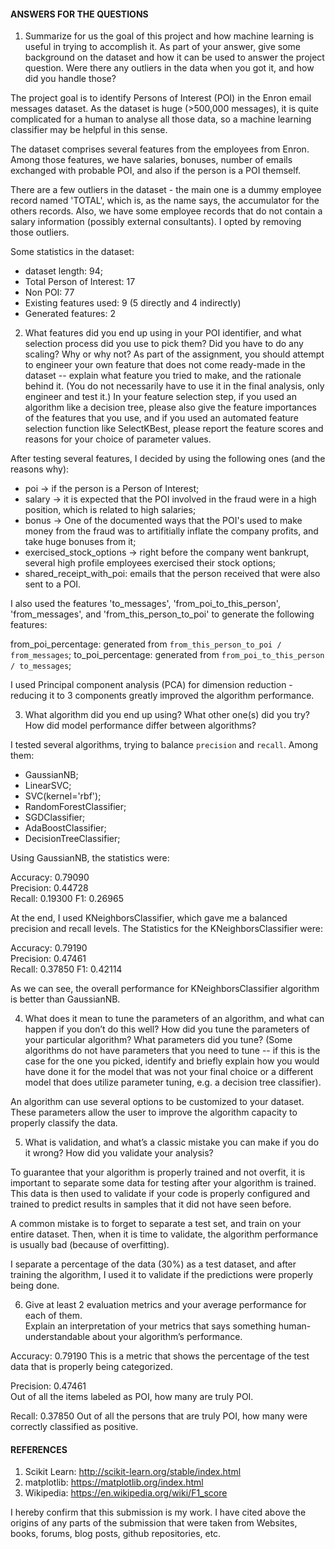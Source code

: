 #### ANSWERS FOR THE QUESTIONS ####

1. Summarize for us the goal of this project and how machine learning is useful in trying to 
accomplish it. As part of your answer, give some background on the dataset and how it can be used to
answer the project question. Were there any outliers in the data when you got it, and how did you 
handle those?

The project goal is to identify Persons of Interest (POI) in the Enron email messages dataset. As 
the dataset is huge (>500,000 messages), it is quite complicated for a human to analyse all those 
data, so a machine learning classifier may be helpful in this sense. 

The dataset comprises several features from the employees from Enron. Among those features, 
we have salaries, bonuses, number of emails exchanged with probable POI, and also if the person is
a POI themself.

There are a few outliers in the dataset - the main one is a dummy employee record named 'TOTAL',
which is, as the name says, the accumulator for the others records. Also, we have some employee 
records that do not contain a salary information (possibly external consultants). I opted by 
removing those outliers.

Some statistics in the dataset:

- dataset length: 94;
- Total Person of Interest: 17
- Non POI: 77
- Existing features used: 9 (5 directly and 4 indirectly)
- Generated features: 2

2. What features did you end up using in your POI identifier, and what selection process did you use 
to pick them? Did you have to do any scaling? Why or why not? As part of the assignment, you should 
attempt to engineer your own feature that does not come ready-made in the dataset -- explain what 
feature you tried to make, and the rationale behind it. (You do not necessarily have to use it in 
the final analysis, only engineer and test it.) In your feature selection step, if you used an 
algorithm like a decision tree, please also give the feature importances of the features that you 
use, and if you used an automated feature selection function like SelectKBest, please report the 
feature scores and reasons for your choice of parameter values. 

After testing several features, I decided by using the following ones (and the reasons why): 
- poi -> if the person is a Person of Interest;
- salary -> it is expected that the POI involved in the fraud were in a high position, which is
related to high salaries;
- bonus -> One of the documented ways that the POI's used to make money from the fraud was to 
artifitially inflate the company profits, and take huge bonuses from it;
- exercised_stock_options -> right before the company went bankrupt, several high profile employees
exercised their stock options;
- shared_receipt_with_poi: emails that the person received that were also sent to a POI.

I also used the features 'to_messages', 'from_poi_to_this_person', 'from_messages', and 
'from_this_person_to_poi' to generate the following features:

from_poi_percentage: generated from `from_this_person_to_poi / from_messages`;
to_poi_percentage: generated from `from_poi_to_this_person / to_messages`;

I used Principal component analysis (PCA) for dimension reduction - reducing it to 3 components 
greatly improved the algorithm performance.

3. What algorithm did you end up using? What other one(s) did you try? How did model performance 
differ between algorithms?  

I tested several algorithms, trying to balance `precision` and `recall`. Among them:
- GaussianNB;
- LinearSVC;
- SVC(kernel='rbf');
- RandomForestClassifier;
- SGDClassifier;
- AdaBoostClassifier;
- DecisionTreeClassifier;

Using GaussianNB, the statistics were:

  Accuracy: 0.79090       
  Precision: 0.44728      
  Recall: 0.19300 
  F1: 0.26965    

At the end, I used KNeighborsClassifier, which gave me a balanced precision and recall levels. 
The Statistics for the KNeighborsClassifier were:

  Accuracy: 0.79190       
  Precision: 0.47461      
  Recall: 0.37850 
  F1: 0.42114     

As we can see, the overall performance for KNeighborsClassifier algorithm is better than GaussianNB.

4. What does it mean to tune the parameters of an algorithm, and what can happen if you don’t do 
this well?  How did you tune the parameters of your particular algorithm? What parameters did you 
tune? (Some algorithms do not have parameters that you need to tune -- if this is the case for the 
one you picked, identify and briefly explain how you would have done it for the model that was not 
your final choice or a different model that does utilize parameter tuning, e.g. a decision tree 
classifier). 

An algorithm can use several options to be customized to your dataset. These parameters allow the 
user to improve the algorithm capacity to properly classify the data. 

5. What is validation, and what’s a classic mistake you can make if you do it wrong? How did you 
validate your analysis? 

To guarantee that your algorithm is properly trained and not overfit, it is important to separate
some data for testing after your algorithm is trained. This data is then used to validate if your 
code is properly configured and trained to predict results in samples that it did not have seen 
before.

A common mistake is to forget to separate a test set, and train on your entire dataset. Then, when
it is time to validate, the algorithm performance is usually bad (because of overfitting).

I separate a percentage of the data (30%) as a test dataset, and after training the algorithm, I 
used it to validate if the predictions were properly being done.

6. Give at least 2 evaluation metrics and your average performance for each of them.  
Explain an interpretation of your metrics that says something human-understandable about your 
algorithm’s performance. 

Accuracy: 0.79190
This is a metric that shows the percentage of the test data that is properly being categorized.

Precision: 0.47461  
Out of all the items labeled as POI, how many are truly POI.

Recall: 0.37850
Out of all the persons that are truly POI, how many were correctly classified as positive. 


#### REFERENCES ####

1. Scikit Learn: http://scikit-learn.org/stable/index.html
2. matplotlib: https://matplotlib.org/index.html
3. Wikipedia: https://en.wikipedia.org/wiki/F1_score

I hereby confirm that this submission is my work. I have cited above the origins of any parts of the submission that were taken from Websites, books, forums, blog posts, github repositories, etc.
